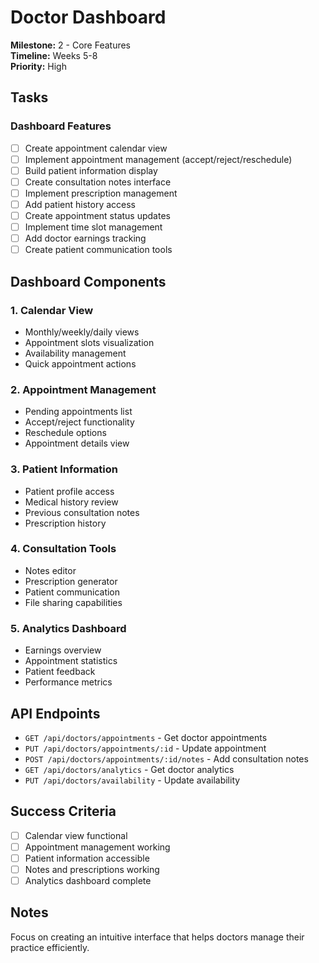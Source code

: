 # Doctor Dashboard

**Milestone:** 2 - Core Features  
**Timeline:** Weeks 5-8  
**Priority:** High  

## Tasks

### Dashboard Features
- [ ] Create appointment calendar view
- [ ] Implement appointment management (accept/reject/reschedule)
- [ ] Build patient information display
- [ ] Create consultation notes interface
- [ ] Implement prescription management
- [ ] Add patient history access
- [ ] Create appointment status updates
- [ ] Implement time slot management
- [ ] Add doctor earnings tracking
- [ ] Create patient communication tools

## Dashboard Components

### 1. Calendar View
- Monthly/weekly/daily views
- Appointment slots visualization
- Availability management
- Quick appointment actions

### 2. Appointment Management
- Pending appointments list
- Accept/reject functionality
- Reschedule options
- Appointment details view

### 3. Patient Information
- Patient profile access
- Medical history review
- Previous consultation notes
- Prescription history

### 4. Consultation Tools
- Notes editor
- Prescription generator
- Patient communication
- File sharing capabilities

### 5. Analytics Dashboard
- Earnings overview
- Appointment statistics
- Patient feedback
- Performance metrics

## API Endpoints
- `GET /api/doctors/appointments` - Get doctor appointments
- `PUT /api/doctors/appointments/:id` - Update appointment
- `POST /api/doctors/appointments/:id/notes` - Add consultation notes
- `GET /api/doctors/analytics` - Get doctor analytics
- `PUT /api/doctors/availability` - Update availability

## Success Criteria
- [ ] Calendar view functional
- [ ] Appointment management working
- [ ] Patient information accessible
- [ ] Notes and prescriptions working
- [ ] Analytics dashboard complete

## Notes
Focus on creating an intuitive interface that helps doctors manage their practice efficiently.